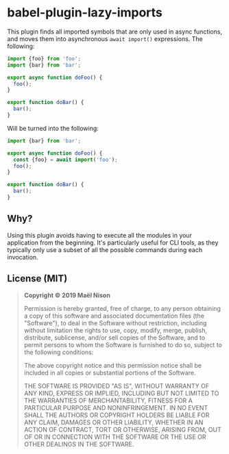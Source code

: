 # babel-plugin-lazy-imports

This plugin finds all imported symbols that are only used in async functions, and moves them into asynchronous `await import()` expressions. The following:

```js
import {foo} from 'foo';
import {bar} from 'bar';

export async function doFoo() {
  foo();
}

export function doBar() {
  bar();
}
```

Will be turned into the following:

```js
import {bar} from 'bar';

export async function doFoo() {
  const {foo} = await import('foo');
  foo();
}

export function doBar() {
  bar();
}
```

## Why?

Using this plugin avoids having to execute all the modules in your application from the beginning. It's particularly useful for CLI tools, as they typically only use a subset of all the possible commands during each invocation.

## License (MIT)

> **Copyright © 2019 Maël Nison**
>
> Permission is hereby granted, free of charge, to any person obtaining a copy of this software and associated documentation files (the "Software"), to deal in the Software without restriction, including without limitation the rights to use, copy, modify, merge, publish, distribute, sublicense, and/or sell copies of the Software, and to permit persons to whom the Software is furnished to do so, subject to the following conditions:
>
> The above copyright notice and this permission notice shall be included in all copies or substantial portions of the Software.
>
> THE SOFTWARE IS PROVIDED "AS IS", WITHOUT WARRANTY OF ANY KIND, EXPRESS OR IMPLIED, INCLUDING BUT NOT LIMITED TO THE WARRANTIES OF MERCHANTABILITY, FITNESS FOR A PARTICULAR PURPOSE AND NONINFRINGEMENT. IN NO EVENT SHALL THE AUTHORS OR COPYRIGHT HOLDERS BE LIABLE FOR ANY CLAIM, DAMAGES OR OTHER LIABILITY, WHETHER IN AN ACTION OF CONTRACT, TORT OR OTHERWISE, ARISING FROM, OUT OF OR IN CONNECTION WITH THE SOFTWARE OR THE USE OR OTHER DEALINGS IN THE SOFTWARE.
